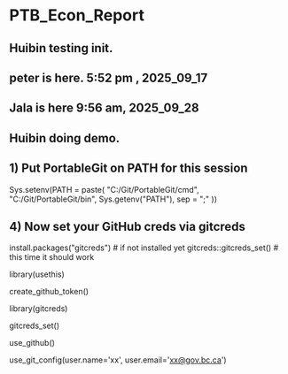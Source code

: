 # PTB_Econ_Report

## Huibin testing init.
## peter is here.  5:52 pm , 2025_09_17
## Jala is here 9:56 am, 2025_09_28
## Huibin doing demo.




## 1) Put PortableGit on PATH for this session
Sys.setenv(PATH = paste(
  "C:/Git/PortableGit/cmd",
  "C:/Git/PortableGit/bin",
  Sys.getenv("PATH"),
  sep = ";"
))

## 4) Now set your GitHub creds via gitcreds
install.packages("gitcreds")       # if not installed yet
gitcreds::gitcreds_set()           # this time it should work


library(usethis)


create_github_token()

library(gitcreds)

gitcreds_set()

use_github()

use_git_config(user.name='xx', user.email='xx@gov.bc.ca')
